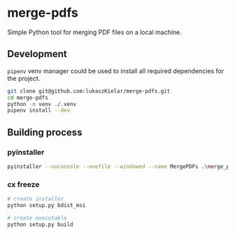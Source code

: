 # merge-pdfs

Simple Python tool for merging PDF files on a local machine.

## Development

`pipenv` venv manager could be used to install all required dependencies for the project.

```bash
git clone git@github.com:lukaszKielar/merge-pdfs.git
cd merge-pdfs
python -m venv ./.venv
pipenv install --dev
```
## Building process

### pyinstaller

```bash
pyinstaller --noconsole --onefile --windowed --name MergePDFs .\merge_pdfs\gui\app.py
```

### cx freeze

```bash
# create installer
python setup.py bdist_msi

# create executable
python setup.py build
```
